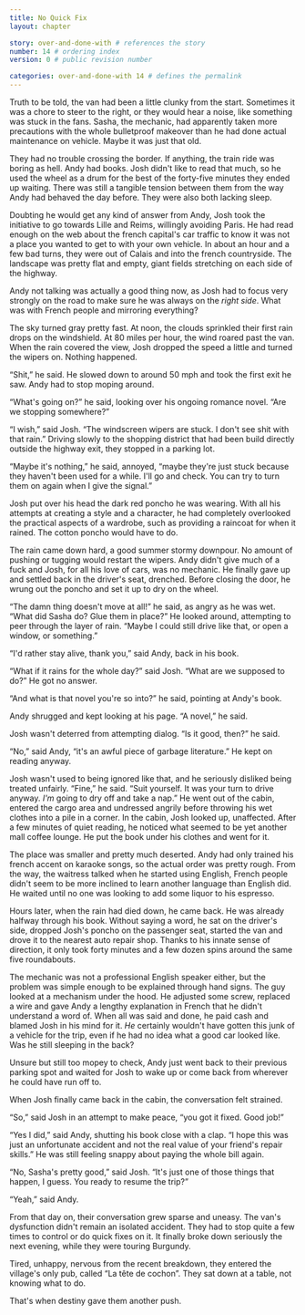 ```yaml
---
title: No Quick Fix
layout: chapter

story: over-and-done-with # references the story
number: 14 # ordering index
version: 0 # public revision number

categories: over-and-done-with 14 # defines the permalink
---
```

Truth to be told, the van had been a little clunky from the start. Sometimes it was a chore to steer to the right, or they would hear a noise, like something was stuck in the fans. Sasha, the mechanic, had apparently taken more precautions with the whole bulletproof makeover than he had done actual maintenance on vehicle. Maybe it was just that old.

They had no trouble crossing the border. If anything, the train ride was boring as hell. Andy had books. Josh didn't like to read that much, so he used the wheel as a drum for the best of the forty-five minutes they ended up waiting. There was still a tangible tension between them from the way Andy had behaved the day before. They were also both lacking sleep.

Doubting he would get any kind of answer from Andy, Josh took the initiative to go towards Lille and Reims, willingly avoiding Paris. He had read enough on the web about the french capital's car traffic to know it was not a place you wanted to get to with your own vehicle. In about an hour and a few bad turns, they were out of Calais and into the french countryside. The landscape was pretty flat and empty, giant fields stretching on each side of the highway.

Andy not talking was actually a good thing now, as Josh had to focus very strongly on the road to make sure he was always on the *right side*. What was with French people and mirroring everything?

The sky turned gray pretty fast. At noon, the clouds sprinkled their first rain drops on the windshield. At 80 miles per hour, the wind roared past the van. When the rain covered the view, Josh dropped the speed a little and turned the wipers on. Nothing happened.

“Shit,” he said. He slowed down to around 50 mph and took the first exit he saw. Andy had to stop moping around.

“What's going on?” he said, looking over his ongoing romance novel. “Are we stopping somewhere?”

“I wish,” said Josh. “The windscreen wipers are stuck. I don't see shit with that rain.” Driving slowly to the shopping district that had been build directly outside the highway exit, they stopped in a parking lot.

“Maybe it's nothing,” he said, annoyed, “maybe they're just stuck because they haven't been used for a while. I'll go and check. You can try to turn them on again when I give the signal.”

Josh put over his head the dark red poncho he was wearing. With all his attempts at creating a style and a character, he had completely overlooked the practical aspects of a wardrobe, such as providing a raincoat for when it rained. The cotton poncho would have to do.

The rain came down hard, a good summer stormy downpour. No amount of pushing or tugging would restart the wipers. Andy didn't give much of a fuck and Josh, for all his love of cars, was no mechanic. He finally gave up and settled back in the driver's seat, drenched. Before closing the door, he wrung out the poncho and set it up to dry on the wheel.

“The damn thing doesn't move at all!” he said, as angry as he was wet. “What did Sasha do? Glue them in place?” He looked around, attempting to peer through the layer of rain. “Maybe I could still drive like that, or open a window, or something.”

“I'd rather stay alive, thank you,” said Andy, back in his book.

“What if it rains for the whole day?” said Josh. “What are we supposed to do?” He got no answer.

“And what is that novel you're so into?” he said, pointing at Andy's book.

Andy shrugged and kept looking at his page. “A novel,” he said.

Josh wasn't deterred from attempting dialog. “Is it good, then?” he said.

“No,” said Andy, “it's an awful piece of garbage literature.” He kept on reading anyway.

Josh wasn't used to being ignored like that, and he seriously disliked being treated unfairly. “Fine,” he said. “Suit yourself. It was your turn to drive anyway. *I'm* going to dry off and take a nap.” He went out of the cabin, entered the cargo area and undressed angrily before throwing his wet clothes into a pile in a corner. In the cabin, Josh looked up, unaffected. After a few minutes of quiet reading, he noticed what seemed to be yet another mall coffee lounge. He put the book under his clothes and went for it.

The place was smaller and pretty much deserted. Andy had only trained his french accent on karaoke songs, so the actual order was pretty rough. From the way, the waitress talked when he started using English, French people didn't seem to be more inclined to learn another language than English did. He waited until no one was looking to add some liquor to his espresso.

Hours later, when the rain had died down, he came back. He was already halfway through his book. Without saying a word, he sat on the driver's side, dropped Josh's poncho on the passenger seat, started the van and drove it to the nearest auto repair shop. Thanks to his innate sense of direction, it only took forty minutes and a few dozen spins around the same five roundabouts.

The mechanic was not a professional English speaker either, but the problem was simple enough to be explained through hand signs. The guy looked at a mechanism under the hood. He adjusted some screw, replaced a wire and gave Andy a lengthy explanation in French that he didn't understand a word of. When all was said and done, he paid cash and blamed Josh in his mind for it. *He* certainly wouldn't have gotten this junk of a vehicle for the trip, even if he had no idea what a good car looked like. Was he still sleeping in the back?

Unsure but still too mopey to check, Andy just went back to their previous parking spot and waited for Josh to wake up or come back from wherever he could have run off to.

When Josh finally came back in the cabin, the conversation felt strained.

“So,” said Josh in an attempt to make peace, “you got it fixed. Good job!”

“Yes I did,” said Andy, shutting his book close with a clap. “I hope this was just an unfortunate accident and not the real value of your friend's repair skills.” He was still feeling snappy about paying the whole bill again.

“No, Sasha's pretty good,” said Josh. “It's just one of those things that happen, I guess. You ready to resume the trip?”

“Yeah,” said Andy.

From that day on, their conversation grew sparse and uneasy. The van's dysfunction didn't remain an isolated accident. They had to stop quite a few times to control or do quick fixes on it. It finally broke down seriously the next evening, while they were touring Burgundy.

Tired, unhappy, nervous from the recent breakdown, they entered the village's only pub, called “La tête de cochon”. They sat down at a table, not knowing what to do.

That's when destiny gave them another push.
